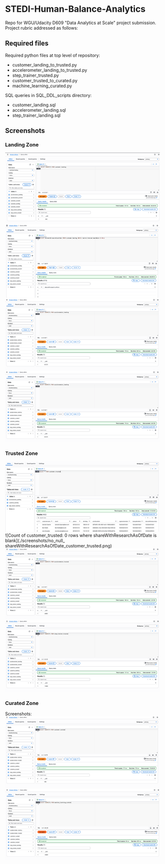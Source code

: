 # STEDI-Human-Balance-Analytics
Repo for WGU/Udacity D609 "Data Analytics at Scale" project submission. Project rubric addressed as follows:

## Required files

Required python files at top level of repository:
- customer_landing_to_trusted.py
- accelerometer_landing_to_trusted.py
- step_trainer_trusted.py
- customer_trusted_to_curated.py
- machine_learning_curated.py

SQL queries in SQL_DDL_scripts directory:
-  customer_landing.sql
-  accelerometer_landing.sql
-  step_trainer_landing.sql

## Screenshots
### Landing Zone

![Count of customer_landing: 956 rows](./screenshots/count_of_customer_landing.png)
![The customer_landing data contains multiple rows with a blank shareWithResearchAsOfDate.](./screenshots/multiple_blank_shareWithResearchAsOfDate_in_customer_landing.png)
![Count of accelerometer_landing: 81273 rows](./screenshots/count_of_accelerometer_landing.png)
![Count of step_trainer_landing: 28680 rows](./screenshots/count_of_accelerometer_landing.png)

### Trusted Zone

![Count of customer_trusted: 482 rows](./screenshots/count_of_customer_trusted.png)
![Count of customer_trusted: 0 rows where shareWithResearchAsOfDate is blank](./screenshots/no_null_ shareWithResearchAsOfDate_customer_trusted.png)
![Count of accelerometer_trusted: 40981 rows](./screenshots/count_of_accelerometer_trusted.png)
![Count of step_trainer_trusted: 14460 rows](./screenshots/count_of_step_trainer_trusted.png)

### Curated Zone

Screenshots:
![Count of customer_curated: 482 rows](./screenshots/count_of_customer_curated.png)
![Count of machine_learning_curated: 43681 rows](./screenshots/count_of_machine_learning_curated.png)
